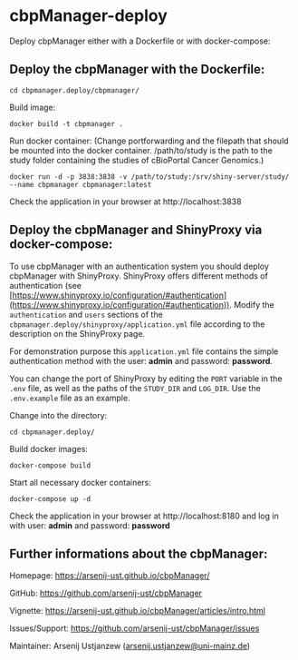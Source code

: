 # cbpManager-deploy

Deploy cbpManager either with a Dockerfile or with docker-compose:

## Deploy the cbpManager with the Dockerfile:

`cd cbpmanager.deploy/cbpmanager/`

Build image:

`docker build -t cbpmanager .`

Run docker container:
(Change portforwarding and the filepath that should be mounted into the docker container.
/path/to/study is the path to the study folder containing the studies of cBioPortal Cancer Genomics.)

`docker run -d -p 3838:3838 -v /path/to/study:/srv/shiny-server/study/ --name cbpmanager cbpmanager:latest`

Check the application in your browser at http://localhost:3838

## Deploy the cbpManager and ShinyProxy via docker-compose:

To use cbpManager with an authentication system you should deploy cbpManager with ShinyProxy. ShinyProxy offers different methods of authentication (see [https://www.shinyproxy.io/configuration/#authentication](https://www.shinyproxy.io/configuration/#authentication)).
Modify the `authentication` and `users` sections of the `cbpmanager.deploy/shinyproxy/application.yml` file according to the description on the ShinyProxy page. 

For demonstration purpose this `application.yml` file contains the simple authentication method with the user: **admin** and password: **password**.

You can change the port of ShinyProxy by editing the `PORT` variable in the `.env` file, as well as the paths of the `STUDY_DIR` and `LOG_DIR`. Use the `.env.example` file as an example.

Change into the directory:

`cd cbpmanager.deploy/`

Build docker images:

`docker-compose build`

Start all necessary docker containers:

`docker-compose up -d`

Check the application in your browser at http://localhost:8180 and log in with user: **admin** and password: **password**

## Further informations about the cbpManager:

Homepage: 		https://arsenij-ust.github.io/cbpManager/

GitHub:			https://github.com/arsenij-ust/cbpManager

Vignette:		https://arsenij-ust.github.io/cbpManager/articles/intro.html

Issues/Support:	https://github.com/arsenij-ust/cbpManager/issues

Maintainer: 	Arsenij Ustjanzew (arsenij.ustjanzew@uni-mainz.de)



